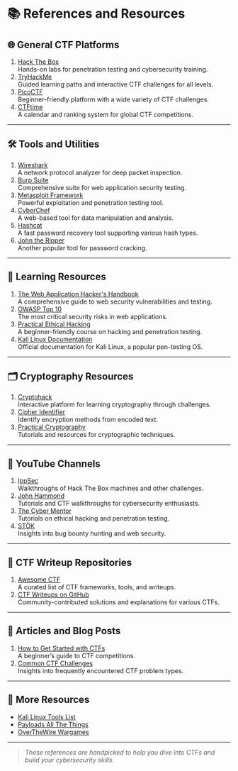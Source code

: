 # 📚 References and Resources

## 🌐 General CTF Platforms
1. [Hack The Box](https://www.hackthebox.com/)  
   Hands-on labs for penetration testing and cybersecurity training.  
2. [TryHackMe](https://tryhackme.com/)  
   Guided learning paths and interactive CTF challenges for all levels.  
3. [PicoCTF](https://picoctf.org/)  
   Beginner-friendly platform with a wide variety of CTF challenges.  
4. [CTFtime](https://ctftime.org/)  
   A calendar and ranking system for global CTF competitions.

---

## 🛠️ Tools and Utilities
1. [Wireshark](https://www.wireshark.org/)  
   A network protocol analyzer for deep packet inspection.  
2. [Burp Suite](https://portswigger.net/burp)  
   Comprehensive suite for web application security testing.  
3. [Metasploit Framework](https://www.metasploit.com/)  
   Powerful exploitation and penetration testing tool.  
4. [CyberChef](https://gchq.github.io/CyberChef/)  
   A web-based tool for data manipulation and analysis.  
5. [Hashcat](https://hashcat.net/hashcat/)  
   A fast password recovery tool supporting various hash types.  
6. [John the Ripper](https://www.openwall.com/john/)  
   Another popular tool for password cracking.  

---

## 📖 Learning Resources
1. [The Web Application Hacker's Handbook](https://www.amazon.com/Web-Application-Hackers-Handbook-Exploiting/dp/1118026470)  
   A comprehensive guide to web security vulnerabilities and testing.  
2. [OWASP Top 10](https://owasp.org/www-project-top-ten/)  
   The most critical security risks in web applications.  
3. [Practical Ethical Hacking](https://academy.tcm-sec.com/)  
   A beginner-friendly course on hacking and penetration testing.  
4. [Kali Linux Documentation](https://www.kali.org/docs/)  
   Official documentation for Kali Linux, a popular pen-testing OS.  

---

## 🗂️ Cryptography Resources
1. [Cryptohack](https://cryptohack.org/)  
   Interactive platform for learning cryptography through challenges.  
2. [Cipher Identifier](https://www.boxentriq.com/code-breaking/cipher-identifier)  
   Identify encryption methods from encoded text.  
3. [Practical Cryptography](https://practicalcryptography.com/)  
   Tutorials and resources for cryptographic techniques.

---

## 🎥 YouTube Channels
1. [IppSec](https://www.youtube.com/@ippsec)  
   Walkthroughs of Hack The Box machines and other challenges.  
2. [John Hammond](https://www.youtube.com/@_JohnHammond)  
   Tutorials and CTF walkthroughs for cybersecurity enthusiasts.  
3. [The Cyber Mentor](https://www.youtube.com/@thecybermentor)  
   Tutorials on ethical hacking and penetration testing.  
4. [STÖK](https://www.youtube.com/@STOKfredrik)  
   Insights into bug bounty hunting and web security.  

---

## 🧰 CTF Writeup Repositories
1. [Awesome CTF](https://github.com/apsdehal/awesome-ctf)  
   A curated list of CTF frameworks, tools, and writeups.  
2. [CTF Writeups on GitHub](https://github.com/topics/ctf-writeup)  
   Community-contributed solutions and explanations for various CTFs.  

---

## 📄 Articles and Blog Posts
1. [How to Get Started with CTFs](https://medium.com/@daniely/how-to-get-started-with-capture-the-flag-ctfs-7e9dffacdf82)  
   A beginner’s guide to CTF competitions.  
2. [Common CTF Challenges](https://ctftime.org/writeups)  
   Insights into frequently encountered CTF problem types.  

---

## 🚀 More Resources
- [Kali Linux Tools List](https://tools.kali.org/tools-listing)  
- [Payloads All The Things](https://github.com/swisskyrepo/PayloadsAllTheThings)  
- [OverTheWire Wargames](https://overthewire.org/wargames/)  

---

> *These references are handpicked to help you dive into CTFs and build your cybersecurity skills.*  
